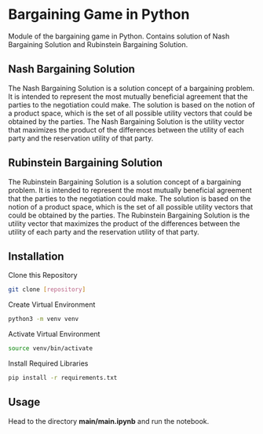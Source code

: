# Bargaining Game in Python
Module of the bargaining game in Python. Contains solution of Nash Bargaining Solution and Rubinstein Bargaining Solution.

## Nash Bargaining Solution
The Nash Bargaining Solution is a solution concept of a bargaining problem. It is intended to represent the most mutually beneficial agreement that the parties to the negotiation could make. The solution is based on the notion of a product space, which is the set of all possible utility vectors that could be obtained by the parties. The Nash Bargaining Solution is the utility vector that maximizes the product of the differences between the utility of each party and the reservation utility of that party.

## Rubinstein Bargaining Solution
The Rubinstein Bargaining Solution is a solution concept of a bargaining problem. It is intended to represent the most mutually beneficial agreement that the parties to the negotiation could make. The solution is based on the notion of a product space, which is the set of all possible utility vectors that could be obtained by the parties. The Rubinstein Bargaining Solution is the utility vector that maximizes the product of the differences between the utility of each party and the reservation utility of that party.

## Installation
Clone this Repository
```bash
git clone [repository]
```
Create Virtual Environment
```bash
python3 -m venv venv
```
Activate Virtual Environment
```bash
source venv/bin/activate
```
Install Required Libraries
```bash
pip install -r requirements.txt
```

## Usage
Head to the directory **main/main.ipynb** and run the notebook.

